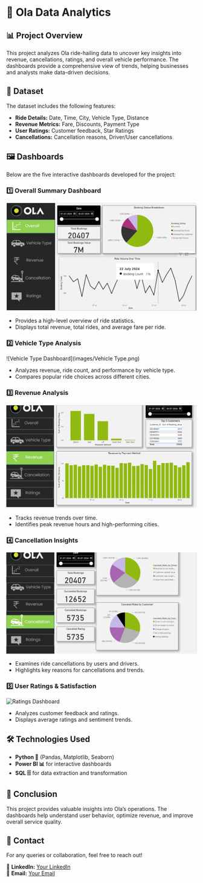 # 🚖 Ola Data Analytics

## 📊 Project Overview
This project analyzes Ola ride-hailing data to uncover key insights into revenue, cancellations, ratings, and overall vehicle performance. The dashboards provide a comprehensive view of trends, helping businesses and analysts make data-driven decisions.

## 📂 Dataset
The dataset includes the following features:
- **Ride Details:** Date, Time, City, Vehicle Type, Distance
- **Revenue Metrics:** Fare, Discounts, Payment Type
- **User Ratings:** Customer feedback, Star Ratings
- **Cancellations:** Cancellation reasons, Driver/User cancellations

## 🖼️ Dashboards
Below are the five interactive dashboards developed for the project:

### 1️⃣ **Overall Summary Dashboard**
   ![Overall Summary](images/Overall.png)
   - Provides a high-level overview of ride statistics.
   - Displays total revenue, total rides, and average fare per ride.

### 2️⃣ **Vehicle Type Analysis**
   ![Vehicle Type Dashboard](images/Vehicle Type.png)
   - Analyzes revenue, ride count, and performance by vehicle type.
   - Compares popular ride choices across different cities.

### 3️⃣ **Revenue Analysis**
   ![Revenue Dashboard](images/Revenue.png)
   - Tracks revenue trends over time.
   - Identifies peak revenue hours and high-performing cities.

### 4️⃣ **Cancellation Insights**
   ![Cancellation Dashboard](images/Cancelation.png)
   - Examines ride cancellations by users and drivers.
   - Highlights key reasons for cancellations and trends.

### 5️⃣ **User Ratings & Satisfaction**
   ![Ratings Dashboard](images/Rating.png)
   - Analyzes customer feedback and ratings.
   - Displays average ratings and sentiment trends.

## 🛠️ Technologies Used
- **Python 🐍** (Pandas, Matplotlib, Seaborn)
- **Power BI 📊** for interactive dashboards
- **SQL 🗄️** for data extraction and transformation

## 📌 Conclusion
This project provides valuable insights into Ola’s operations. The dashboards help understand user behavior, optimize revenue, and improve overall service quality.

## 📩 Contact
For any queries or collaboration, feel free to reach out!

🔗 **LinkedIn:** [Your LinkedIn](https://www.linkedin.com/in/j-priyanka-735056305/)  
📧 **Email:** [Your Email](priyajolingi@gmail.com)

